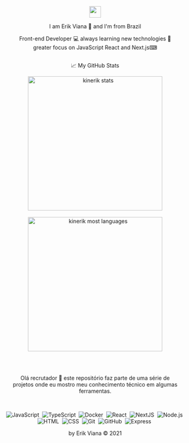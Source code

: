 <div align="center">
  
  <img src="https://media.giphy.com/media/TzXweXeJ9d1IhZ5YAy/giphy.gif" width="30px"><br>

  I am Erik Viana 🧒 and I'm from Brazil<br>
  
  Front-end Developer 💻 always learning new technologies 🚀<br>
  greater focus on JavaScript React and Next.js⌨<br>
    
##
&#x1f4c8; My GitHub Stats

<div align="center">
  <img width="350em" src="https://github-readme-stats.vercel.app/api/top-langs/?username=kinerik&layout=compact&theme=nightowl" alt="kinerik stats"/><br><br>
  <img width="350em" src="https://github-readme-stats.vercel.app/api?username=kinerik&hide=contribs,prs&theme=nightowl" alt="kinerik most languages"/>
</div>

##
<br>
<div>
  <p align="center">Olá recrutador 💙 este repositório faz parte de uma série de <br>
    projetos onde eu mostro meu conhecimento técnico em algumas ferramentas.</p>
  <br>
  <div align="center">
    
![JavaScript](https://img.shields.io/badge/-JavaScript-05122A?style=flat&logo=javascript)&nbsp;
![TypeScript](https://img.shields.io/badge/-TypeScript-05122A?style=flat&logo=typescript)&nbsp;
![Docker](https://img.shields.io/badge/-Docker-05122A?style=flat&logo=docker)&nbsp;
![React](https://img.shields.io/badge/-React-05122A?style=flat&logo=react)&nbsp;
![NextJS](https://img.shields.io/badge/-NextJS-05122A?style=flat&logo=next.js)&nbsp;
![Node.js](https://img.shields.io/badge/-Node.js-05122A?style=flat&logo=node.js)&nbsp;
![HTML](https://img.shields.io/badge/-HTML-05122A?style=flat&logo=HTML5)&nbsp;
![CSS](https://img.shields.io/badge/-CSS-05122A?style=flat&logo=CSS3&logoColor=1572B6)&nbsp;
![Git](https://img.shields.io/badge/-Git-05122A?style=flat&logo=git)&nbsp;
![GitHub](https://img.shields.io/badge/-GitHub-05122A?style=flat&logo=github)&nbsp;
![Express](https://img.shields.io/badge/-Express-05122A?style=flat&logo=express)&nbsp;

  </div>

  <p align="center">by Erik Viana © 2021</p>
  <br>
</div>
